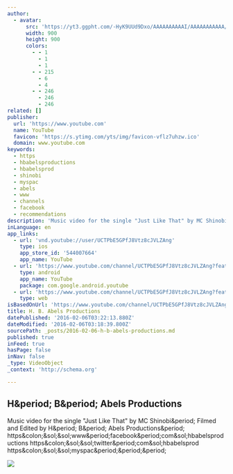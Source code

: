 ```yaml
---
author:
  - avatar:
      src: 'https://yt3.ggpht.com/-HyK9UUd9Dxo/AAAAAAAAAAI/AAAAAAAAAAA/8DSKgzDMqMg/s900-c-k-no/photo.jpg'
      width: 900
      height: 900
      colors:
        - - 1
          - 1
          - 1
        - - 215
          - 6
          - 4
        - - 246
          - 246
          - 246
related: []
publisher:
  url: 'https://www.youtube.com'
  name: YouTube
  favicon: 'https://s.ytimg.com/yts/img/favicon-vflz7uhzw.ico'
  domain: www.youtube.com
keywords:
  - https
  - hbabelsproductions
  - hbabelsprod
  - shinobi
  - myspac
  - abels
  - www
  - channels
  - facebook
  - recommendations
description: 'Music video for the single "Just Like That" by MC Shinobi. Filmed and Edited by H. B. Abels Productions. https://www.facebook.com/hbabelsproductions https://twitter.com/hbabelsprod https://myspac...'
inLanguage: en
app_links:
  - url: 'vnd.youtube://user/UCTPbE5GPfJ8Vtz8cJVLZAng'
    type: ios
    app_store_id: '544007664'
    app_name: YouTube
  - url: 'https://www.youtube.com/channel/UCTPbE5GPfJ8Vtz8cJVLZAng?feature=applinks'
    type: android
    app_name: YouTube
    package: com.google.android.youtube
  - url: 'https://www.youtube.com/channel/UCTPbE5GPfJ8Vtz8cJVLZAng?feature=applinks'
    type: web
isBasedOnUrl: 'https://www.youtube.com/channel/UCTPbE5GPfJ8Vtz8cJVLZAng'
title: H. B. Abels Productions
datePublished: '2016-02-06T03:22:13.880Z'
dateModified: '2016-02-06T03:18:39.800Z'
sourcePath: _posts/2016-02-06-h-b-abels-productions.md
published: true
inFeed: true
hasPage: false
inNav: false
_type: VideoObject
_context: 'http://schema.org'

---
```

<article style=""><h1>H&amp;period; B&amp;period; Abels Productions</h1><p>Music video for the single "Just Like That" by MC Shinobi&amp;period; Filmed and Edited by H&amp;period; B&amp;period; Abels Productions&amp;period; https&amp;colon;&amp;sol;&amp;sol;www&amp;period;facebook&amp;period;com&amp;sol;hbabelsproductions https&amp;colon;&amp;sol;&amp;sol;twitter&amp;period;com&amp;sol;hbabelsprod https&amp;colon;&amp;sol;&amp;sol;myspac&amp;period;&amp;period;&amp;period;</p><img src="https://yt3.ggpht.com/-HyK9UUd9Dxo/AAAAAAAAAAI/AAAAAAAAAAA/8DSKgzDMqMg/s900-c-k-no/photo.jpg" /></article>